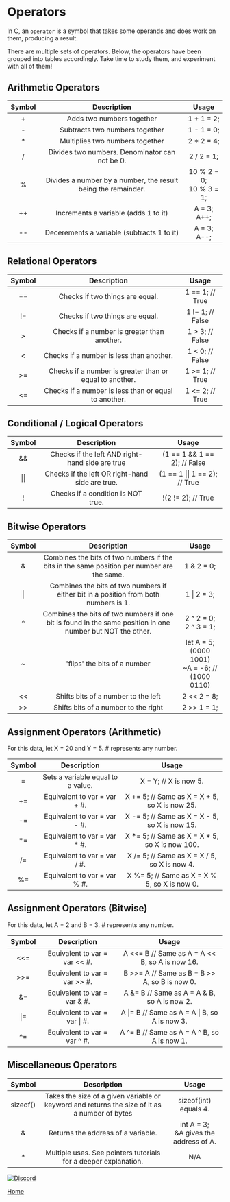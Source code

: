 # Operators

In C, an ``operator`` is a symbol that takes some operands and does work on them, producing a result.

There are multiple sets of operators. Below, the operators have been grouped into tables accordingly. Take time to study them, and experiment with all of them!

## Arithmetic Operators

Symbol | Description | Usage
:---: | :---: | :---:
+ | Adds two numbers together | 1 + 1 = 2;
- | Subtracts two numbers together | 1 - 1 = 0;
* | Multiplies two numbers together | 2 * 2 = 4;
/ | Divides two numbers. Denominator can not be 0. | 2 / 2 = 1;
% | Divides a number by a number, the result being the remainder. | 10 % 2 = 0;<br>10 % 3 = 1;
++ | Increments a variable (adds 1 to it) | A = 3;<br>A++;
-\- | Decerements a variable (subtracts 1 to it) | A = 3;<br>A-\-;

## Relational Operators

Symbol | Description | Usage
:---: | :---: | :---:
== | Checks if two things are equal. | 1 == 1; // True
!= | Checks if two things are equal. | 1 != 1; // False
\> | Checks if a number is greater than another. | 1 > 3; // False
< | Checks if a number is less than another. | 1 < 0; // False
>= | Checks if a number is greater than or equal to another. | 1 >= 1; // True
<= | Checks if a number is less than or equal to another. | 1 <= 2;  // True

## Conditional / Logical Operators

Symbol | Description | Usage
:---: | :---: | :---:
&& | Checks if the left AND right-hand side are true | (1 == 1 && 1 == 2); // False
&#124;&#124; | Checks if the left OR right-hand side are true. | (1 == 1 &#124;&#124; 1 == 2); // True
! | Checks if a condition is NOT true. | !(2 != 2); // True

## Bitwise Operators

Symbol | Description | Usage
:---: | :---: | :---:
& | Combines the bits of two numbers if the bits in the same position per number are the same. | 1 & 2 = 0;
&#124; | Combines the bits of two numbers if either bit in a position from both numbers is 1. | 1 &#124; 2 = 3;
^ | Combines the bits of two numbers if one bit is found in the same position in one number but NOT the other. | 2 ^ 2 = 0;<br>2 ^ 3 = 1;
~ | 'flips' the bits of a number | let A = 5; (0000 1001) <br>~A = -6; // (1000 0110)
\<\< | Shifts bits of a number to the left | 2 \<\< 2 = 8;
\>\> | Shifts bits of a number to the right | 2 \>\> 1 = 1;

## Assignment Operators (Arithmetic)

For this data, let X = 20 and Y = 5. # represents any number.

Symbol | Description | Usage
:---: | :---: | :---:
= | Sets a variable equal to a value. | X = Y; // X is now  5.
+= | Equivalent to var = var + #. |  X += 5; // Same as X = X + 5, so X is now 25. 
-= | Equivalent to var = var - #. |  X -= 5; // Same as X = X - 5, so X is now 15.
*= | Equivalent to var = var * #. |  X *= 5; // Same as X = X * 5, so X is now 100.
/= | Equivalent to var = var / #. |  X /= 5; // Same as X = X / 5, so X is now 4.
%= | Equivalent to var = var % #. |  X %= 5; // Same as X = X % 5, so X is now 0.

## Assignment Operators (Bitwise)

For this data, let A = 2 and B = 3. # represents any number.

Symbol | Description | Usage
:---: | :---: | :---:
\<\<= | Equivalent to var = var << #. | A \<\<= B // Same as A = A \<\< B, so A is now 16.
\>\>= | Equivalent to var = var >> #. | B \>\>= A // Same as B = B \>\> A, so B is now 0.
&= | Equivalent to var = var & #. | A &= B // Same as A = A & B, so A is now 2.
&#124;= | Equivalent to var = var &#124; #. | A &#124;= B // Same as A = A &#124; B, so A is now 3.
^= | Equivalent to var = var ^ #. | A ^= B // Same as A = A ^ B, so A is now 1.

## Miscellaneous Operators

Symbol | Description | Usage
:---: | :---: | :---:
sizeof() | Takes the size of a given variable or keyword and returns the size of it as a number of bytes | sizeof(int) equals 4.
& | Returns the address of a variable. | int A = 3;<br>&A gives the address of A.
* | Multiple uses. See pointers tutorials for a deeper explanation. |N/A

[![Discord](https://img.shields.io/discord/609993365832073217?color=7289da&label=discord)](https://discord.gg/Sw3npy4)

[Home](https://bvanseg.github.io)
